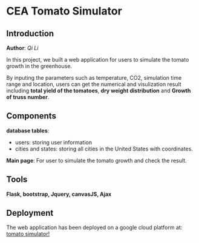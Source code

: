 <!--
 * @Author: Qi7
 * @Date: 2022-04-07 10:03:14
 * @LastEditors: aaronli-uga ql61608@uga.edu
 * @LastEditTime: 2022-07-20 23:39:41
 * @Description: 
-->
# CEA Tomato Simulator
## Introduction
**Author**: *Qi Li*

In this project, we built a web application for users to simulate the tomato growth in the greenhouse.

By inputing the parameters such as temperature, CO2, simulation time range and location, users can get the numerical and visulization result including **total yield of the tomatoes**, **dry weight distribution** and **Growth of truss number**.

## Components
**database tables**:
- users: storing user information
- cities and states: storing all cities in the United States with coordinates.


**Main page**: For user to simulate the tomato growth and check the result. 

## Tools
**Flask, bootstrap, Jquery, canvasJS, Ajax**

## Deployment
The web application has been deployed on a google cloud platform at: [tomato simulator!](https://cea.sensorweb.us)